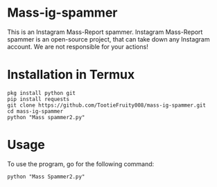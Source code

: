 # Mass-ig-spammer
This is an Instagram Mass-Report spammer.
Instagram Mass-Report spammer is an open-source project, that can take down any Instagram account. We are not responsible for your actions!

# Installation in Termux
```
pkg install python git
pip install requests
git clone https://github.com/TootieFruity008/mass-ig-spammer.git
cd mass-ig-spammer
python "Mass spammer2.py"
```
# Usage
To use the program, go for the following command:
```
python "Mass Spammer2.py"
```
